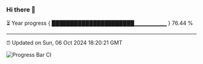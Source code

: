 ### Hi there 👋

⏳ Year progress { ██████████████████████▁▁▁▁▁▁▁▁ } 76.44 %

---

⏰ Updated on Sun, 06 Oct 2024 18:20:21 GMT

![Progress Bar CI](https://github.com/liununu/liununu/workflows/Progress%20Bar%20CI/badge.svg)
